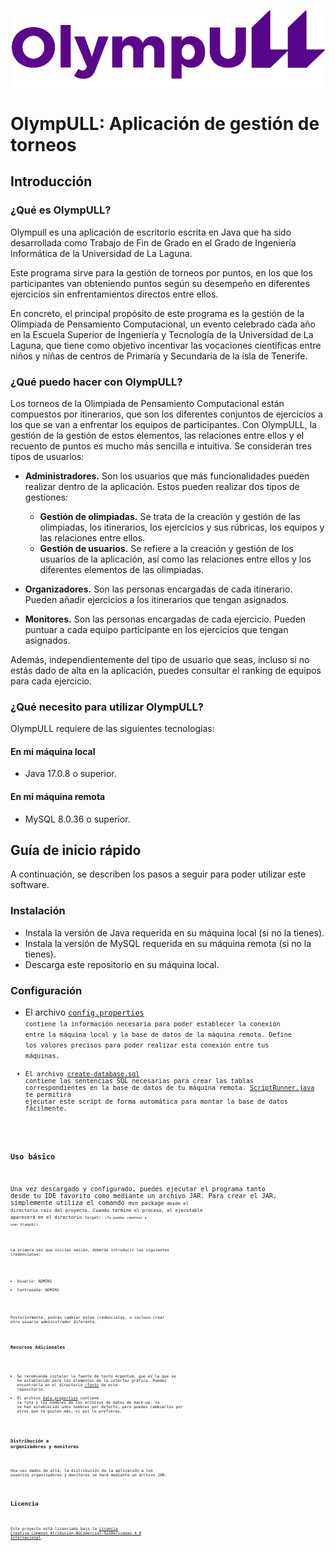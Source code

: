 ![Logo OlympULL](src/main/resources/images/logo_olympull_v2.png)

# OlympULL: Aplicación de gestión de torneos

## Introducción

### ¿Qué es OlympULL?
Olympull es una aplicación de escritorio escrita en Java que ha sido desarrollada como Trabajo de Fin de Grado en el Grado de Ingeniería Informática de la Universidad de La Laguna.

Este programa sirve para la gestión de torneos por puntos, en los que los participantes van obteniendo puntos según su desempeño en diferentes ejercicios sin enfrentamientos directos entre ellos.

En concreto, el principal propósito de este programa es la gestión de la Olimpiada de Pensamiento Computacional, un evento celebrado cada año en la Escuela Superior de Ingeniería y Tecnología de la Universidad de La Laguna, que tiene como objetivo incentivar las vocaciones científicas entre niños y niñas de centros de Primaria y Secundaria de la isla de Tenerife.

### ¿Qué puedo hacer con OlympULL?
Los torneos de la Olimpiada de Pensamiento Computacional están compuestos por itinerarios, que son los diferentes conjuntos de ejercicios a los que se van a enfrentar los equipos de participantes.
Con OlympULL, la gestión de la gestión de estos elementos, las relaciones entre ellos y el recuento de puntos es mucho más sencilla e intuitiva.
Se consideran tres tipos de usuarios:
* **Administradores.** Son los usuarios que más funcionalidades pueden realizar dentro de la aplicación. Estos pueden realizar dos tipos de gestiones:
  - **Gestión de olimpiadas.** Se trata de la creación y gestión de las olimpiadas, los itinerarios, los ejercicios y sus rúbricas, los equipos y las relaciones entre ellos.
  - **Gestión de usuarios.** Se refiere a la creación y gestión de los usuarios de la aplicación, así como las relaciones entre ellos y los diferentes elementos de las olimpiadas.

* **Organizadores.** Son las personas encargadas de cada itinerario. Pueden añadir ejercicios a los itinerarios que tengan asignados.
 
* **Monitores.** Son las personas encargadas de cada ejercicio. Pueden puntuar a cada equipo participante en los ejercicios que tengan asignados.

Además, independientemente del tipo de usuario que seas, incluso si no estás dado de alta en la aplicación, puedes consultar el ranking de equipos para cada ejercicio.

### ¿Qué necesito para utilizar OlympULL?
OlympULL requiere de las siguientes tecnologías:
#### En mi máquina local
* Java 17.0.8 o superior.

#### En mi máquina remota
* MySQL 8.0.36 o superior.

## Guía de inicio rápido
A continuación, se describen los pasos a seguir para poder utilizar este software.

### **Instalación**
* Instala la versión de Java requerida en su máquina local (si no la tienes).
* Instala la versión de MySQL requerida en su máquina remota (si no la tienes).
* Descarga este repositorio en su máquina local.

### **Configuración**
* El archivo [<code>config.properties<code>](src/main/resources/config.properties) contiene la información necesaria para poder establecer la conexión entre la máquina local y la base de datos de la máquina remota. Define los valores precisos para poder realizar esta conexión entre tus máquinas.
* El archivo [create-database.sql](src/main/resources/create-database.sql) contiene las sentencias SQL necesarias para crear las tablas correspondientes en la base de datos de tu máquina remota. [ScriptRunner.java](/src/java/ScriptRunner.java) te permitirá ejecutar este script de forma automática para montar la base de datos fácilmente. 

### **Uso básico**
Una vez descargado y configurado, puedes ejecutar el programa tanto desde tu IDE favorito como mediante un archivo JAR.
Para crear el JAR, simplemente utiliza el comando <code>mvn package<code> desde el directorio raíz del proyecto. Cuando termine el proceso, el ejecutable aparecerá en el directorio <code>target/<code>.
¡Ya puedes comenzar a usar OlympULL!

La primera vez que inicies sesión, deberás introducir las siguientes credenciales:
- Usuario: ADMIN1
- Contraseña: ADMIN1

Posteriormente, podrás cambiar estas credenciales, o incluso crear otro usuario administrador diferente.

### **Recursos Adicionales**
* Se recomienda instalar la fuente de texto Argentum, que es la que se ha establecido para los elementos de la interfaz gráfica. Puedes encontrarla en el directorio [/fonts](/fonts) de este repositorio.
* El archivo [data.properties](src/main/resources/data.properties) contiene la ruta y los nombres de los archivos de datos de *back-up*. Ya se han establecido unos nombres por defecto, pero puedes cambiarlos por otros que te gusten más, si así lo prefieres.

### **Distribución a organizadores y monitores**
Una vez dados de alta, la distribución de la aplicación a los usuarios organizadores y monitores se hará mediante un archivo JAR.

## Licencia

Este proyecto está licenciado bajo la [Licencia Creative Commons Atribución-NoComercial-SinDerivadas 4.0 Internacional](LICENSE.md).
